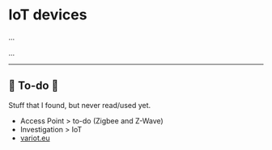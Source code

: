 # IoT devices

<div class="row row-cols-md-2"><div>

...
</div><div>

...
</div></div>

<hr class="sep-both">

## 👻 To-do 👻

Stuff that I found, but never read/used yet.

<div class="row row-cols-md-2"><div>

* Access Point > to-do (Zigbee and Z-Wave)
* Investigation > IoT
* [variot.eu](https://www.variot.eu/)
</div><div>


</div></div>